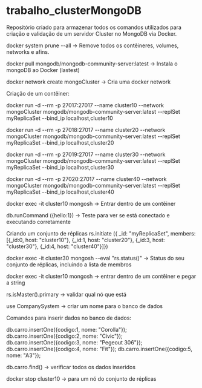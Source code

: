 # trabalho_clusterMongoDB
Repositório criado para armazenar todos os comandos utilizados para criação e validação de um servidor Cluster no MongoDB via Docker.

docker system prune --all  									->  Remove todos os contêineres, volumes, networks e afins.

docker pull mongodb/mongodb-community-server:latest 		-> Instala o mongoDB ao Docker (lastest)

docker network create mongoCluster							-> Cria uma docker network


 Criação de um contêiner:

docker run -d --rm -p 27017:27017 --name cluster10 --network mongoCluster mongodb/mongodb-community-server:latest --replSet myReplicaSet --bind_ip localhost,cluster10  

docker run -d --rm -p 27018:27017 --name cluster20 --network mongoCluster mongodb/mongodb-community-server:latest --replSet myReplicaSet --bind_ip localhost,cluster20

docker run -d --rm -p 27019:27017 --name cluster30 --network mongoCluster mongodb/mongodb-community-server:latest --replSet myReplicaSet --bind_ip localhost,cluster30

docker run -d --rm -p 27020:27017 --name cluster40 --network mongoCluster mongodb/mongodb-community-server:latest --replSet myReplicaSet --bind_ip localhost,cluster40


docker exec -it cluster10 mongosh 							-> Entrar dentro de um contêiner

db.runCommand ({hello:1})									-> Teste para ver se está conectado e executando corretamente



Criando um conjunto de réplicas
rs.initiate ({ _id: "myReplicaSet", members:[{_id:0, host: "cluster10"}, {_id:1, host: "cluster20"}, {_id:3, host: "cluster30"}, {_id:4, host: "cluster40"}]})	



docker exec -it cluster30 mongosh --eval "rs.status()"		-> Status do seu conjunto de réplicas, incluindo a lista de membros

docker exec -it cluster10 mongosh							-> entrar dentro de um contêiner e pegar a string

rs.isMaster().primary										-> validar qual nó que está 

use CompanySystem											-> criar um nome para o banco de dados



Comandos para inserir dados no banco de dados:

db.carro.insertOne({codigo:1, nome: "Corolla"}); 		
db.carro.insertOne({codigo:2, nome: "Civic"});
db.carro.insertOne({codigo:3, nome: "Pegeout 306"});   		
db.carro.insertOne({codigo:4, nome: "Fit"});
db.carro.insertOne({codigo:5, nome: "A3"});


db.carro.find()											-> verificar todos os dados inseridos

docker stop cluster10                                   -> para um nó do conjunto de réplicas
